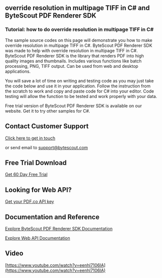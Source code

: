## override resolution in multipage TIFF in C# and ByteScout PDF Renderer SDK

### Tutorial: how to do override resolution in multipage TIFF in C#

The sample source codes on this page will demonstrate you how to make override resolution in multipage TIFF in C#. ByteScout PDF Renderer SDK was made to help with override resolution in multipage TIFF in C#. ByteScout PDF Renderer SDK is the library that renders PDF into high quality images and thumbnails. Includes various functions like batch processing, PNG, TIFF output. Can be used from web and desktop applications.

You will save a lot of time on writing and testing code as you may just take the code below and use it in your application. Follow the instruction from the scratch to work and copy and paste code for C# into your editor. Code testing will allow the function to be tested and work properly with your data.

Free trial version of ByteScout PDF Renderer SDK is available on our website. Get it to try other samples for C#.

## Contact Customer Support

[Click here to get in touch](https://bytescout.zendesk.com/hc/en-us/requests/new?subject=ByteScout%20PDF%20Renderer%20SDK%20Question)

or send email to [support@bytescout.com](mailto:support@bytescout.com?subject=ByteScout%20PDF%20Renderer%20SDK%20Question) 

## Free Trial Download

[Get 60 Day Free Trial](https://bytescout.com/download/web-installer?utm_source=github-readme)

## Looking for Web API? 

[Get your PDF.co API key](https://pdf.co/documentation/api?utm_source=github-readme)

## Documentation and Reference

[Explore ByteScout PDF Renderer SDK Documentation](https://bytescout.com/documentation/index.html?utm_source=github-readme)

[Explore Web API Documentation](https://pdf.co/documentation/api?utm_source=github-readme)

## Video

[https://www.youtube.com/watch?v=eenhl7106lA](https://www.youtube.com/watch?v=eenhl7106lA)